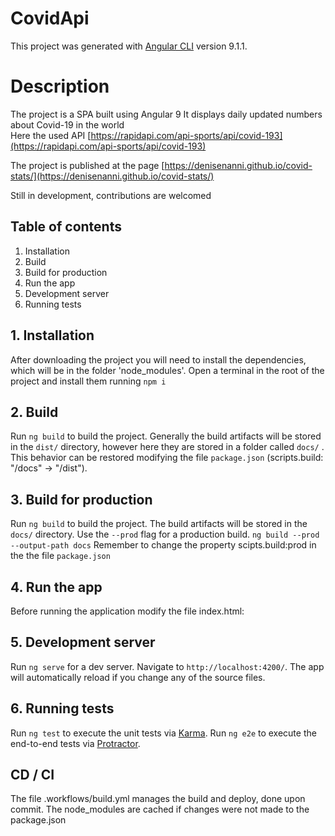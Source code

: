 # CovidApi

This project was generated with [Angular CLI](https://github.com/angular/angular-cli) version 9.1.1.


# Description

The project is a SPA built using Angular 9
It displays daily updated numbers about Covid-19 in the world  
Here the used API [https://rapidapi.com/api-sports/api/covid-193](https://rapidapi.com/api-sports/api/covid-193)

The project is published at the page [https://denisenanni.github.io/covid-stats/](https://denisenanni.github.io/covid-stats/)

Still in development, contributions are welcomed

## Table of contents
1. Installation
2. Build
3. Build for production
4. Run the app
5. Development server
6. Running tests


## 1. Installation
After downloading the project you will need to install the dependencies, which will be in the folder 'node_modules'. 
Open a terminal in the root of the project and install them running `npm i`


## 2. Build

Run `ng build` to build the project. Generally the build artifacts will be stored in the `dist/` directory, however here they are stored in a folder called `docs/` .
This behavior can be restored modifying the file `package.json` (scripts.build: "/docs" -> "/dist").


## 3. Build for production

Run `ng build` to build the project. The build artifacts will be stored in the `docs/` directory. 
Use the `--prod` flag for a production build.
`ng build --prod --output-path docs`
Remember to change the property scipts.build:prod in the the file `package.json` 


## 4. Run the app

Before running the application modify the file index.html:
<!-- delete this line-->
<!-- <base href="https://denisen90.github.io/covid-stats/" /> -->
<!-- uncomment this to run it locally -->
<!-- <base href="/" /> -->
 

## 5. Development server

Run `ng serve` for a dev server. Navigate to `http://localhost:4200/`. The app will automatically reload if you change any of the source files.


## 6. Running tests

Run `ng test` to execute the unit tests via [Karma](https://karma-runner.github.io).
Run `ng e2e` to execute the end-to-end tests via [Protractor](http://www.protractortest.org/).


## CD / CI
The file .workflows/build.yml manages the build and deploy, done upon commit.
The node_modules are cached if changes were not made to the package.json









